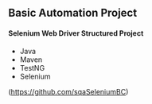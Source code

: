 ## Basic Automation Project

#### Selenium Web Driver Structured Project

 * Java 
 * Maven
 * TestNG
 * Selenium

 (https://github.com/sqaSeleniumBC)
